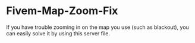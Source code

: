 # Fivem-Map-Zoom-Fix
If you have trouble zooming in on the map you use (such as blackout), you can easily solve it by using this server file.
